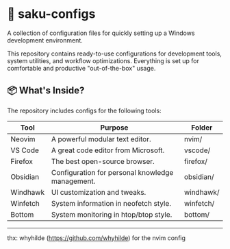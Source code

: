 # 🔧 saku-configs

A collection of configuration files for quickly setting up a Windows development environment.

This repository contains ready-to-use configurations for development tools, system utilities, and workflow optimizations. Everything is set up for comfortable and productive "out-of-the-box" usage.

## 📦 What's Inside?

The repository includes configs for the following tools:

| Tool      | Purpose                                          | Folder     |
|-----------|--------------------------------------------------|------------|
| Neovim    | A powerful modular text editor.                  | nvim/      |
| VS Code   | A great code editor from Microsoft.              | vscode/    |
| Firefox   | The best open-source browser.                    | firefox/   |
| Obsidian  | Configuration for personal knowledge management. | obsidian/  |
| Windhawk  | UI customization and tweaks.                     | windhawk/  |
| Winfetch  | System information in neofetch style.            | winfetch/  |
| Bottom    | System monitoring in htop/btop style.            | bottom/    |
---


thx: whyhilde (https://github.com/whyhilde) for the nvim config
